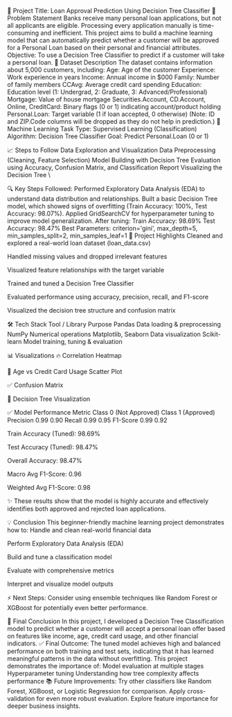🎯 Project Title: Loan Approval Prediction Using Decision Tree Classifier
📌 Problem Statement
Banks receive many personal loan applications, but not all applicants are eligible. Processing every application manually is time-consuming and inefficient.
This project aims to build a machine learning model that can automatically predict whether a customer will be approved for a Personal Loan based on their personal and financial attributes.
Objective:
To use a Decision Tree Classifier to predict if a customer will take a personal loan.
📂 Dataset Description
The dataset contains information about 5,000 customers, including:
Age: Age of the customer
Experience: Work experience in years
Income: Annual income in $000
Family: Number of family members
CCAvg: Average credit card spending
Education: Education level (1: Undergrad, 2: Graduate, 3: Advanced/Professional)
Mortgage: Value of house mortgage
Securities.Account, CD.Account, Online, CreditCard: Binary flags (0 or 1) indicating account/product holding
Personal.Loan: Target variable (1 if loan accepted, 0 otherwise)
(Note: ID and ZIP.Code columns will be dropped as they do not help in prediction.)
🧠 Machine Learning Task
Type: Supervised Learning (Classification)
Algorithm: Decision Tree Classifier
Goal: Predict Personal.Loan (0 or 1)


📈 Steps to Follow
Data Exploration and Visualization
Data Preprocessing (Cleaning, Feature Selection)
Model Building with Decision Tree
Evaluation using Accuracy, Confusion Matrix, and Classification Report
Visualizing the Decision Tree \


🔍 Key Steps Followed:
Performed Exploratory Data Analysis (EDA) to understand data distribution and relationships.
Built a basic Decision Tree model, which showed signs of overfitting (Train Accuracy: 100%, Test Accuracy: 98.07%).
Applied GridSearchCV for hyperparameter tuning to improve model generalization.
After tuning:
Train Accuracy: 98.69%
Test Accuracy: 98.47%
Best Parameters: criterion='gini', max_depth=5, min_samples_split=2, min_samples_leaf=1
🚀 Project Highlights
Cleaned and explored a real-world loan dataset (loan_data.csv)


Handled missing values and dropped irrelevant features


Visualized feature relationships with the target variable


Trained and tuned a Decision Tree Classifier


Evaluated performance using accuracy, precision, recall, and F1-score


Visualized the decision tree structure and confusion matrix



🛠 Tech Stack
Tool / Library
Purpose
Pandas
Data loading & preprocessing
NumPy
Numerical operations
Matplotlib, Seaborn
Data visualization
Scikit-learn
Model training, tuning & evaluation


📊 Visualizations
🔥 Correlation Heatmap


🧮 Age vs Credit Card Usage Scatter Plot


✅ Confusion Matrix


🌳 Decision Tree Visualization



✅ Model Performance
Metric
Class 0 (Not Approved)
Class 1 (Approved)
Precision
0.99
0.90
Recall
0.99
0.95
F1-Score
0.99
0.92


Train Accuracy (Tuned): 98.69%


Test Accuracy (Tuned): 98.47%


Overall Accuracy: 98.47%


Macro Avg F1-Score: 0.96


Weighted Avg F1-Score: 0.98


✨ These results show that the model is highly accurate and effectively identifies both approved and rejected loan applications.

💡 Conclusion
This beginner-friendly machine learning project demonstrates how to:
Handle and clean real-world financial data


Perform Exploratory Data Analysis (EDA)


Build and tune a classification model


Evaluate with comprehensive metrics


Interpret and visualize model outputs


⚡ Next Steps: Consider using ensemble techniques like Random Forest or XGBoost for potentially even better performance.


🏁 Final Conclusion
In this project, I developed a Decision Tree Classification model to predict whether a customer will accept a personal loan offer based on features like income, age, credit card usage, and other financial indicators.
✅ Final Outcome:
The tuned model achieves high and balanced performance on both training and test sets, indicating that it has learned meaningful patterns in the data without overfitting.
This project demonstrates the importance of:
Model evaluation at multiple stages
Hyperparameter tuning
Understanding how tree complexity affects performance
📚 Future Improvements:
Try other classifiers like Random Forest, XGBoost, or Logistic Regression for comparison.
Apply cross-validation for even more robust evaluation.
Explore feature importance for deeper business insights.

